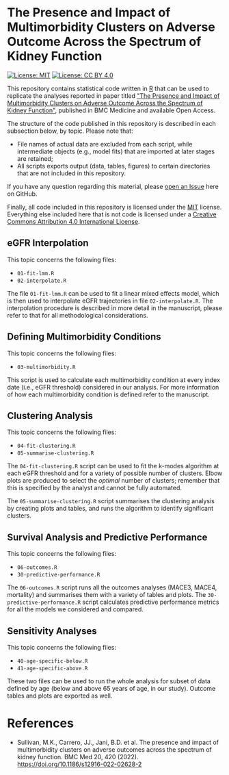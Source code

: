 # The Presence and Impact of Multimorbidity Clusters on Adverse Outcome Across the Spectrum of Kidney Function

<!-- Shields -->
[![License: MIT](https://img.shields.io/badge/License-MIT-yellow.svg)](https://opensource.org/licenses/MIT)
[![License: CC BY 4.0](https://img.shields.io/badge/License-CC_BY_4.0-lightgrey.svg)](https://creativecommons.org/licenses/by/4.0/)
<!-- -->

This repository contains statistical code written in [R](https://cran.r-project.org) that can be used to replicate the analyses reported in paper titled ["The Presence and Impact of Multimorbidity Clusters on Adverse Outcome Across the Spectrum of Kidney Function"](https://doi.org/10.1186/s12916-022-02628-2), published in BMC Medicine and available Open Access.

The structure of the code published in this repository is described in each subsection below, by topic.
Please note that:
- File names of actual data are excluded from each script, while intermediate objects (e.g., model fits) that are imported at later stages are retained;
- All scripts exports output (data, tables, figures) to certain directories that are not included in this repository.

If you have any question regarding this material, please [open an Issue](https://github.com/ellessenne/SCREAM/issues) here on GitHub.

Finally, all code included in this repository is licensed under the [MIT](https://opensource.org/licenses/MIT) license.
Everything else included here that is not code is licensed under a [Creative Commons Attribution 4.0 International License](http://creativecommons.org/licenses/by/4.0).

## eGFR Interpolation

This topic concerns the following files:
* `01-fit-lmm.R`
* `02-interpolate.R`

The file `01-fit-lmm.R` can be used to fit a linear mixed effects model, which is then used to interpolate eGFR trajectories in file `02-interpolate.R`.
The interpolation procedure is described in more detail in the manuscript, please refer to that for all methodological considerations.

## Defining Multimorbidity Conditions

This topic concerns the following files:
* `03-multimorbidity.R`

This script is used to calculate each multimorbidity condition at every index date (i.e., eGFR threshold) considered in our analysis.
For more information of how each multimorbidity condition is defined refer to the manuscript.

## Clustering Analysis

This topic concerns the following files:
* `04-fit-clustering.R`
* `05-summarise-clustering.R`

The `04-fit-clustering.R` script can be used to fit the k-modes algorithm at each eGFR threshold and for a variety of possible number of clusters.
Elbow plots are produced to select the _optimal_ number of clusters; remember that this is specified by the analyst and cannot be fully automated.

The `05-summarise-clustering.R` script summarises the clustering analysis by creating plots and tables, and runs the algorithm to identify significant clusters.

## Survival Analysis and Predictive Performance

This topic concerns the following files:
* `06-outcomes.R`
* `30-predictive-performance.R`

The `06-outcomes.R` script runs all the outcomes analyses (MACE3, MACE4, mortality) and summarises them with a variety of tables and plots.
The `30-predictive-performance.R` script calculates predictive performance metrics for all the models we considered and compared.

## Sensitivity Analyses

This topic concerns the following files:
* `40-age-specific-below.R`
* `41-age-specific-above.R`

These two files can be used to run the whole analysis for subset of data defined by age (below and above 65 years of age, in our study).
Outcome tables and plots are exported as well.

# References

* Sullivan, M.K., Carrero, JJ., Jani, B.D. et al. The presence and impact of multimorbidity clusters on adverse outcomes across the spectrum of kidney function. BMC Med 20, 420 (2022). https://doi.org/10.1186/s12916-022-02628-2
